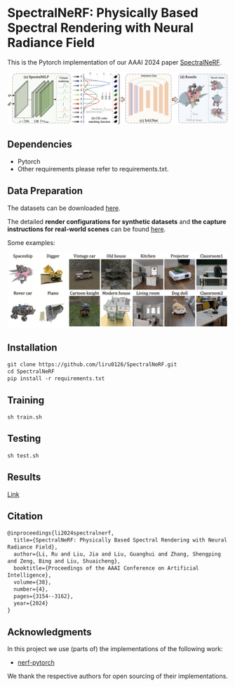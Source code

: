 # SpectralNeRF: Physically Based Spectral Rendering with Neural Radiance Field
This is the Pytorch implementation of our AAAI 2024 paper [SpectralNeRF](https://arxiv.org/pdf/2312.08692.pdf).

![image](./figs/pipeline.png)

## Dependencies

* Pytorch
* Other requirements please refer to requirements.txt.

## Data Preparation

The datasets can be downloaded [here](https://drive.google.com/drive/folders/1fAnWkynYJ_w7PrNfxreIRyK6fTHVNgEA?usp=drive_link).

The detailed **render configurations for synthetic datasets** and **the capture instructions for real-world scenes** can be found [here](./datasets/dataset.md).

Some examples:

![image](./figs/datasets.png)

## Installation

```
git clone https://github.com/liru0126/SpectralNeRF.git
cd SpectralNeRF
pip install -r requirements.txt
```

## Training
``` 
sh train.sh
```

## Testing

```
sh test.sh
```

## Results

[Link](https://htmlpreview.github.io/?https://github.com/liru0126/SpectralNeRF/blob/main/supp_videos/index.html)


## Citation

```
@inproceedings{li2024spectralnerf,
  title={SpectralNeRF: Physically Based Spectral Rendering with Neural Radiance Field},
  author={Li, Ru and Liu, Jia and Liu, Guanghui and Zhang, Shengping and Zeng, Bing and Liu, Shuaicheng},
  booktitle={Proceedings of the AAAI Conference on Artificial Intelligence},
  volume={38},
  number={4},
  pages={3154--3162},
  year={2024}
}
```

## Acknowledgments

In this project we use (parts of) the implementations of the following work:

* [nerf-pytorch](https://github.com/yenchenlin/nerf-pytorch)

We thank the respective authors for open sourcing of their implementations.
